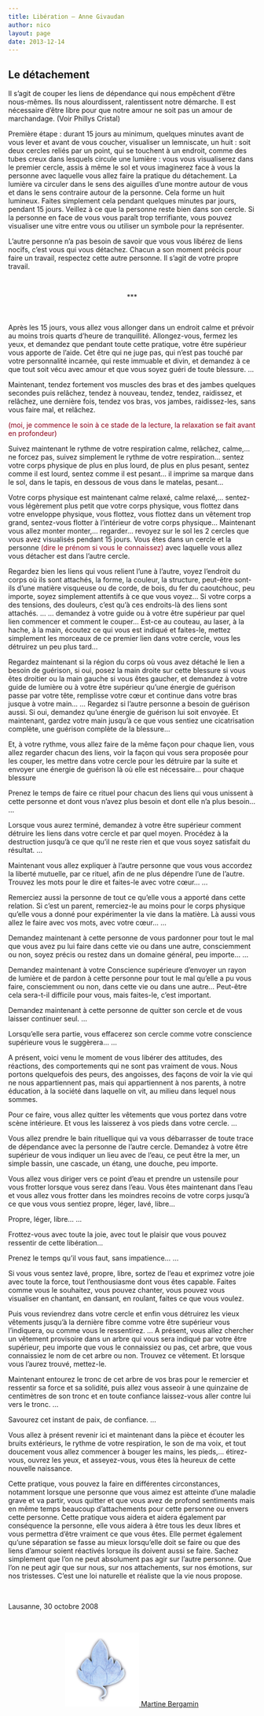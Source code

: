 ```yaml
---
title: Libération — Anne Givaudan
author: nico
layout: page
date: 2013-12-14
---
```


<h2>Le détachement</h2>
Il s’agit de couper les liens de dépendance qui nous empêchent d’être nous-mêmes.
Ils nous alourdissent, ralentissent notre démarche.
Il est nécessaire d’être libre pour que notre amour ne soit pas un amour de marchandage.
(Voir Phillys Cristal)

Première étape : durant 15 jours au minimum, quelques minutes avant de vous lever et avant de vous coucher, visualiser un lemniscate, un huit : soit deux cercles reliés par un point, qui se touchent à un endroit, comme des tubes creux dans lesquels circule une lumière : vous vous visualiserez dans le premier cercle, assis à même le sol et vous imaginerez face à vous la personne avec laquelle vous allez faire la pratique du détachement.
La lumière va circuler dans le sens des aiguilles d’une montre autour de vous et dans le sens contraire autour de la personne. Cela forme un huit lumineux. Faites simplement cela pendant quelques minutes par jours, pendant 15 jours. Veillez à ce que la personne reste bien dans son cercle.
Si la personne en face de vous vous paraît trop terrifiante, vous pouvez visualiser une vitre entre vous ou utiliser un symbole pour la représenter.

L’autre personne n’a pas besoin de savoir que vous vous libérez de liens nocifs, c’est vous qui vous détachez. Chacun a son moment précis pour faire un travail, respectez cette autre personne. Il s’agit de votre propre travail.

&nbsp;
<p style="text-align: center;">***</p>
&nbsp;

Après les 15 jours, vous allez vous allonger dans un endroit calme et prévoir au moins trois quarts d’heure de tranquillité.
Allongez-vous, fermez les yeux, et demandez que pendant toute cette pratique, votre être supérieur vous apporte de l’aide. Cet être qui ne juge pas, qui n’est pas touché par votre personnalité incarnée, qui reste immuable et divin, et demandez à ce que tout soit vécu avec amour et que vous soyez guéri de toute blessure.
…

Maintenant, tendez fortement vos muscles des bras et des jambes quelques secondes puis relâchez, tendez à nouveau, tendez, tendez, raidissez, et relâchez, une dernière fois, tendez vos bras, vos jambes, raidissez-les, sans vous faire mal, et relâchez.

<span style="color: #8c001a;">(moi, je commence le soin à ce stade de la lecture, la relaxation se fait avant en profondeur)</span>

Suivez maintenant le rythme de votre respiration calme, relâchez, calme,… ne forcez pas, suivez simplement le rythme de votre respiration… sentez votre corps physique de plus en plus lourd, de plus en plus pesant, sentez comme il est lourd, sentez comme il est pesant… il imprime sa marque dans le sol, dans le tapis, en dessous de vous dans le matelas, pesant…

Votre corps physique est maintenant calme relaxé, calme relaxé,… sentez-vous légèrement plus petit que votre corps physique, vous flottez dans votre enveloppe physique, vous flottez, vous flottez dans un vêtement trop grand, sentez-vous flotter à l’intérieur de votre corps physique…
Maintenant vous allez monter monter,… regarder… revoyez sur le sol les 2 cercles que vous avez visualisés pendant 15 jours.
Vous êtes dans un cercle et la personne <span style="color: #8c001a;">(dire le prénom si vous le connaissez)</span> avec laquelle vous allez vous détacher est dans l’autre cercle.

Regardez bien les liens qui vous relient l’une à l’autre, voyez l’endroit du corps où ils sont attachés, la forme, la couleur, la structure, peut-être sont-ils d’une matière visqueuse ou de corde, de bois, du fer du caoutchouc, peu importe, soyez simplement attentifs à ce que vous voyez…
Si votre corps a des tensions, des douleurs, c’est qu’à ces endroits-là des liens sont attachés.
…
… demandez à votre guide ou à votre être supérieur par quel lien commencer et comment le couper…
Est-ce au couteau, au laser, à la hache, à la main, écoutez ce qui vous est indiqué et faites-le, mettez simplement les morceaux de ce premier lien dans votre cercle, vous les détruirez un peu plus tard…

Regardez maintenant si la région du corps où vous avez détaché le lien a besoin de guérison, si oui, posez la main droite sur cette blessure si vous êtes droitier ou la main gauche si vous êtes gaucher, et demandez à votre guide de lumière ou à votre être supérieur qu’une énergie de guérison passe par votre tête, remplisse votre cœur et continue dans votre bras jusque à votre main…
…
Regardez si l’autre personne a besoin de guérison aussi. Si oui, demandez qu’une énergie de guérison lui soit envoyée.
Et maintenant, gardez votre main jusqu’à ce que vous sentiez une cicatrisation complète, une guérison complète de la blessure…

Et, à votre rythme, vous allez faire de la même façon pour chaque lien, vous allez regarder chacun des liens, voir la façon qui vous sera proposée pour les couper, les mettre dans votre cercle pour les détruire par la suite et envoyer une énergie de guérison là où elle est nécessaire… pour chaque blessure

Prenez le temps de faire ce rituel pour chacun des liens qui vous unissent à cette personne et dont vous n’avez plus besoin et dont elle n’a plus besoin…
…

Lorsque vous aurez terminé, demandez à votre être supérieur comment détruire les liens dans votre cercle et par quel moyen.
Procédez à la destruction jusqu’à ce que qu’il ne reste rien et que vous soyez satisfait du résultat.
…

Maintenant vous allez expliquer à l’autre personne que vous vous accordez la liberté mutuelle, par ce rituel, afin de ne plus dépendre l’une de l’autre.
Trouvez les mots pour le dire et faites-le avec votre cœur…
…

Remerciez aussi la personne de tout ce qu’elle vous a apporté dans cette relation. Si c’est un parent, remerciez-le au moins pour le corps physique qu’elle vous a donné pour expérimenter la vie dans la matière. Là aussi vous allez le faire avec vos mots, avec votre cœur…
…

Demandez maintenant à cette personne de vous pardonner pour tout le mal que vous avez pu lui faire dans cette vie ou dans une autre, consciemment ou non, soyez précis ou restez dans un domaine général, peu importe…
…

Demandez maintenant à votre Conscience supérieure d’envoyer un rayon de lumière et de pardon à cette personne pour tout le mal qu’elle a pu vous faire, consciemment ou non, dans cette vie ou dans une autre…
Peut-être cela sera-t-il difficile pour vous, mais faites-le, c’est important.

Demandez maintenant à cette personne de quitter son cercle et de vous laisser continuer seul.
…

Lorsqu’elle sera partie, vous effacerez son cercle comme votre conscience supérieure vous le suggèrera…
…

A présent, voici venu le moment de vous libérer des attitudes, des réactions, des comportements qui ne sont pas vraiment de vous. Nous portons quelquefois des peurs, des angoisses, des façons de voir la vie qui ne nous appartiennent pas, mais qui appartiennent à nos parents, à notre éducation, à la société dans laquelle on vit, au milieu dans lequel nous sommes.

Pour ce faire, vous allez quitter les vêtements que vous portez dans votre scène intérieure. Et vous les laisserez à vos pieds dans votre cercle.
…

Vous allez prendre le bain rituellique qui va vous débarrasser de toute trace de dépendance avec la personne de l’autre cercle.
Demandez à votre être supérieur de vous indiquer un lieu avec de l’eau, ce peut être la mer, un simple bassin, une cascade, un étang, une douche, peu importe.

Vous allez vous diriger vers ce point d’eau et prendre un ustensile pour vous frotter lorsque vous serez dans l’eau. Vous êtes maintenant dans l’eau et vous allez vous frotter dans les moindres recoins de votre corps jusqu’à ce que vous vous sentiez propre, léger, lavé, libre…

Propre, léger, libre…
…

Frottez-vous avec toute la joie, avec tout le plaisir que vous pouvez ressentir de cette libération…

Prenez le temps qu’il vous faut, sans impatience…
…

Si vous vous sentez lavé, propre, libre, sortez de l’eau et exprimez votre joie avec toute la force, tout l’enthousiasme dont vous êtes capable.
Faites comme vous le souhaitez, vous pouvez chanter, vous pouvez vous visualiser en chantant, en dansant, en roulant, faites ce que vous voulez.

Puis vous reviendrez dans votre cercle et enfin vous détruirez les vieux vêtements jusqu’à la dernière fibre comme votre être supérieur vous l’indiquera, ou comme vous le ressentirez.
…
A présent, vous allez chercher un vêtement provisoire dans un arbre qui vous sera indiqué par votre être supérieur, peu importe que vous le connaissiez ou pas, cet arbre, que vous connaissiez le nom de cet arbre ou non. Trouvez ce vêtement. Et lorsque vous l’aurez trouvé, mettez-le.

Maintenant entourez le tronc de cet arbre de vos bras pour le remercier et ressentir sa force et sa solidité, puis allez vous asseoir à une quinzaine de centimètres de son tronc et en toute confiance laissez-vous aller contre lui vers le tronc.
…

Savourez cet instant de paix, de confiance.
…

Vous allez à présent revenir ici et maintenant dans la pièce et écouter les bruits extérieurs, le rythme de votre respiration, le son de ma voix, et tout doucement vous allez commencer à bouger les mains, les pieds,… étirez-vous, ouvrez les yeux, et asseyez-vous, vous êtes là heureux de cette nouvelle naissance.

Cette pratique, vous pouvez la faire en différentes circonstances, notamment lorsque une personne que vous aimez est atteinte d’une maladie grave et va partir, vous quitter et que vous avez de profond sentiments mais en même temps beaucoup d’attachements pour cette personne ou envers cette personne. Cette pratique vous aidera et aidera également par conséquence la personne, elle vous aidera à être tous les deux libres et vous permettra d’être vraiment ce que vous êtes. Elle permet également qu’une séparation se fasse au mieux lorsqu’elle doit se faire ou que des liens d’amour soient réactivés lorsque ils doivent aussi se faire. Sachez simplement que l’on ne peut absolument pas agir sur l’autre personne. Que l’on ne peut agir que sur nous, sur nos attachements, sur nos émotions, sur nos tristesses. C’est une loi naturelle et réaliste que la vie nous propose.

&nbsp;

Lausanne, 30 octobre 2008

&nbsp;
<p style="text-align: center;"><a href="/martine-bergamin/"><img class="aligncenter size-thumbnail wp-image-220" src="./images/feuille_martine_bergamin-150x150.png" alt="feuille_martine_bergamin" width="150" height="150" />
Martine Bergamin</a></p>
&nbsp;